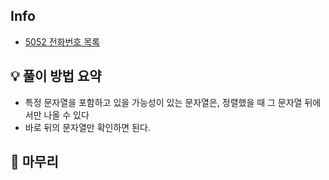 ## Info
- [5052 전화번호 목록](https://www.acmicpc.net/problem/5052)

## 💡 풀이 방법 요약
- 특정 문자열을 포함하고 있을 가능성이 있는 문자열은, 정렬했을 때 그 문자열 뒤에서만 나올 수 있다
- 바로 뒤의 문자열만 확인하면 된다. 

## 🙂 마무리

